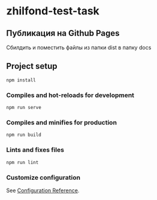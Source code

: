 # zhilfond-test-task

## Публикация на Github Pages

Сбилдить и поместить файлы из папки dist в папку docs

## Project setup
```
npm install
```

### Compiles and hot-reloads for development
```
npm run serve
```

### Compiles and minifies for production
```
npm run build
```

### Lints and fixes files
```
npm run lint
```

### Customize configuration
See [Configuration Reference](https://cli.vuejs.org/config/).
